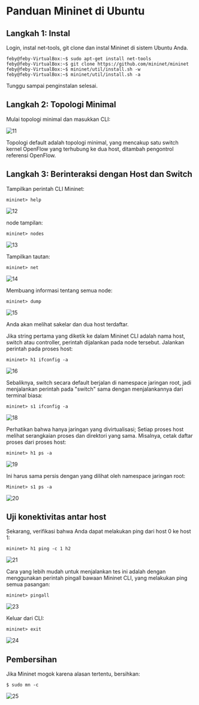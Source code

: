 # Panduan Mininet di Ubuntu

## Langkah 1: Instal

Login, instal net-tools, git clone dan instal Mininet di sistem Ubuntu Anda.

```
feby@feby-VirtualBox:~$ sudo apt-get install net-tools
feby@feby-VirtualBox:~$ git clone https://github.com/mininet/mininet
feby@feby-VirtualBox:~$ mininet/util/install.sh -w
feby@feby-VirtualBox:~$ mininet/util/install.sh -a
```

Tunggu sampai penginstalan selesai.

## Langkah 2: Topologi Minimal

Mulai topologi minimal dan masukkan CLI:

![11](https://user-images.githubusercontent.com/122883189/231036557-fea0b562-f4bb-440e-b62c-6ee40e522865.PNG)

Topologi default adalah topologi minimal, yang mencakup satu switch kernel OpenFlow yang terhubung ke dua host, ditambah pengontrol referensi OpenFlow.

## Langkah 3: Berinteraksi dengan Host dan Switch

Tampilkan perintah CLI Mininet:

```
mininet> help
```

![12](https://user-images.githubusercontent.com/122883189/231037006-949edbd9-35cf-43ae-8939-c6f7143d344e.PNG)

node tampilan:

```
mininet> nodes
```

![13](https://user-images.githubusercontent.com/122883189/231037380-c79fa71c-dbbe-4b16-8046-8446270d1b54.PNG)

Tampilkan tautan:

```
mininet> net
```

![14](https://user-images.githubusercontent.com/122883189/231037688-6a0474e2-daa2-4080-b0b0-ebd2a7d2be5d.PNG)

Membuang informasi tentang semua node:

```
mininet> dump
```

![15](https://user-images.githubusercontent.com/122883189/231037918-cc96565b-09d0-48d3-883d-566a7744bd74.PNG)

Anda akan melihat sakelar dan dua host terdaftar.

Jika string pertama yang diketik ke dalam Mininet CLI adalah nama host, switch atau controller, perintah dijalankan pada node tersebut. Jalankan perintah pada proses host:

```
mininet> h1 ifconfig -a
```

![16](https://user-images.githubusercontent.com/122883189/231038355-a2426fd1-02d6-4f51-95ea-f03e201ef33a.PNG)

Sebaliknya, switch secara default berjalan di namespace jaringan root, jadi menjalankan perintah pada "switch" sama dengan menjalankannya dari terminal biasa:

```
mininet> s1 ifconfig -a
```

![18](https://user-images.githubusercontent.com/122883189/231038703-b19bc53e-531f-4489-8215-05e7844ec959.PNG)

Perhatikan bahwa hanya jaringan yang divirtualisasi; Setiap proses host melihat serangkaian proses dan direktori yang sama. Misalnya, cetak daftar proses dari proses host:

```
mininet> h1 ps -a
```

![19](https://user-images.githubusercontent.com/122883189/231038950-91f1dd90-8b17-4562-9fb0-57399308c95a.PNG)

Ini harus sama persis dengan yang dilihat oleh namespace jaringan root:

```
Mininet> s1 ps -a
```

![20](https://user-images.githubusercontent.com/122883189/231039168-b1b2c14d-973a-465e-897e-679b7cff5115.PNG)

## Uji konektivitas antar host

Sekarang, verifikasi bahwa Anda dapat melakukan ping dari host 0 ke host 1:

```
mininet> h1 ping -c 1 h2
```

![21](https://user-images.githubusercontent.com/122883189/231039524-d21b25e1-96bd-4ac6-ac8c-e7db9843dfb5.PNG)

Cara yang lebih mudah untuk menjalankan tes ini adalah dengan menggunakan perintah pingall bawaan Mininet CLI, yang melakukan ping semua pasangan:

```
mininet> pingall
```

![23](https://user-images.githubusercontent.com/122883189/231040131-0e771b60-2d8a-4725-b1b5-17383c86263c.PNG)

Keluar dari CLI:

```
mininet> exit
```

![24](https://user-images.githubusercontent.com/122883189/231040558-dc78b34d-da79-44b4-9e9c-03710ca30dd3.PNG)

## Pembersihan

Jika Mininet mogok karena alasan tertentu, bersihkan:

```
$ sudo mn -c
```

![25](https://user-images.githubusercontent.com/122883189/231040799-be7b63f3-4ecc-4b66-989c-ff04861ef531.PNG)